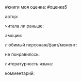 #книги 
моя оценка: #оценка5 

автор:

читала ли раньше: 

эмоции:

любимый персонаж/факт/момент:

не понравилось:

литературность языка:

комментарий:

